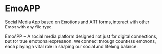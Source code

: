 # EmoAPP
Social Media App based on Emotions and ART forms, interact with other Emos with any file type.

EmoAPP ~ A social media platform designed not just for digital connections, but for true emotional expression. We connect through countless emotions, each playing a vital role in shaping our social and lifelong balance.
